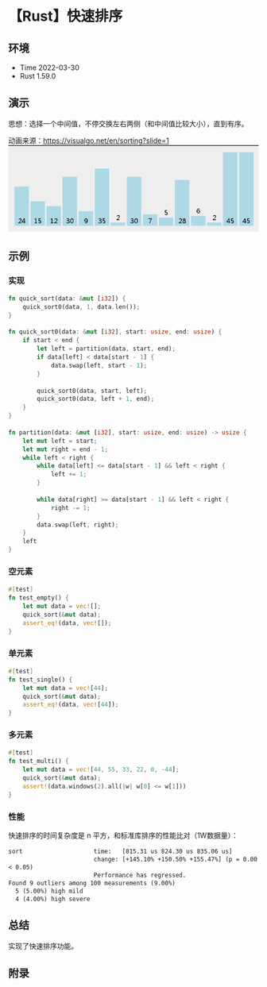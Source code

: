 # 【Rust】快速排序

## 环境

- Time 2022-03-30
- Rust 1.59.0

## 演示

思想：选择一个中间值，不停交换左右两侧（和中间值比较大小），直到有序。

动画来源：<https://visualgo.net/en/sorting?slide=1>
![快速排序][1]

## 示例

### 实现

```rust
fn quick_sort(data: &mut [i32]) {
    quick_sort0(data, 1, data.len());
}

fn quick_sort0(data: &mut [i32], start: usize, end: usize) {
    if start < end {
        let left = partition(data, start, end);
        if data[left] < data[start - 1] {
            data.swap(left, start - 1);
        }

        quick_sort0(data, start, left);
        quick_sort0(data, left + 1, end);
    }
}

fn partition(data: &mut [i32], start: usize, end: usize) -> usize {
    let mut left = start;
    let mut right = end - 1;
    while left < right {
        while data[left] <= data[start - 1] && left < right {
            left += 1;
        }

        while data[right] >= data[start - 1] && left < right {
            right -= 1;
        }
        data.swap(left, right);
    }
    left
}
```

### 空元素

```rust
#[test]
fn test_empty() {
    let mut data = vec![];
    quick_sort(&mut data);
    assert_eq!(data, vec![]);
}
```

### 单元素

```rust
#[test]
fn test_single() {
    let mut data = vec![44];
    quick_sort(&mut data);
    assert_eq!(data, vec![44]);
}
```

### 多元素

```rust
#[test]
fn test_multi() {
    let mut data = vec![44, 55, 33, 22, 0, -44];
    quick_sort(&mut data);
    assert!(data.windows(2).all(|w| w[0] <= w[1]))
}
```

### 性能

快速排序的时间复杂度是 n 平方，和标准库排序的性能比对（1W数据量）：

```text
sort                    time:   [815.31 us 824.30 us 835.06 us]
                        change: [+145.10% +150.50% +155.47%] (p = 0.00 < 0.05)
                        Performance has regressed.
Found 9 outliers among 100 measurements (9.00%)
  5 (5.00%) high mild
  4 (4.00%) high severe
```

## 总结

实现了快速排序功能。

## 附录

[1]: images/quick_sort.gif
